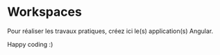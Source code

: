 # Workspaces

Pour réaliser les travaux pratiques, créez ici le(s) application(s) Angular.

Happy coding :)

